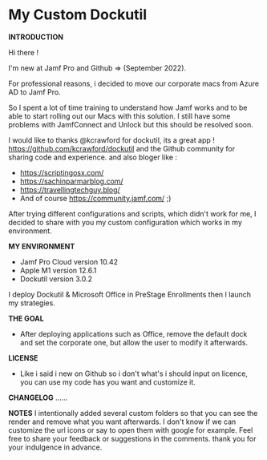 # My Custom Dockutil

**INTRODUCTION**

Hi there !

I'm new at Jamf Pro and Github => (September 2022).

For professional reasons, i decided to move our corporate macs from Azure AD to Jamf Pro.

So I spent a lot of time training to understand how Jamf works and to be able to start rolling out our Macs with this solution.
I still have some problems with JamfConnect and Unlock but this should be resolved soon.

I would like to thanks @kcrawford for dockutil, its a great app ! https://github.com/kcrawford/dockutil and the Github community for sharing code and experience. and also bloger like : 

 - https://scriptingosx.com/
 - https://sachinparmarblog.com/
 - https://travellingtechguy.blog/ 
 - And of course https://community.jamf.com/ ;) 

After trying different configurations and scripts, which didn't work for me, I decided to share with you my custom configuration which works in my environment.

**MY ENVIRONMENT**

 - Jamf Pro Cloud version 10.42
 - Apple M1 version 12.6.1
 - Dockutil version 3.0.2

I deploy Dockutil & Microsoft Office in PreStage Enrollments then I launch my strategies.

**THE GOAL**

- After deploying applications such as Office, remove the default dock and set the corporate one, but allow the user to modify it afterwards.

**LICENSE**

 - Like i said i new on Github so i don't what's i should input on licence, you can use my code has you want and customize it. 

**CHANGELOG**
......

**NOTES**
I intentionally added several custom folders so that you can see the render and remove what you want afterwards.
I don't know if we can customize the url icons or say to open them with google for example.
Feel free to share your feedback or suggestions in the comments.
thank you for your indulgence in advance.
